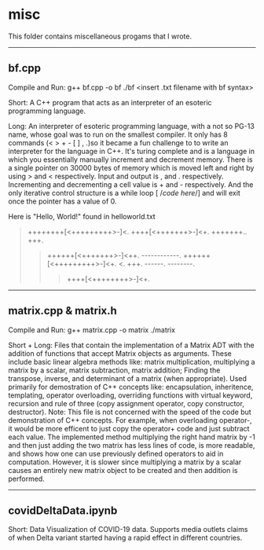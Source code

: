 misc
=============================================

This folder contains miscellaneous progams that I wrote.

-------------------------------------------
bf.cpp
-------------------------------------------
Compile and Run:
g++ bf.cpp -o bf
./bf <insert .txt filename with bf syntax>

Short: A C++ program that acts as an interpreter of an esoteric programming language.

Long: An interpreter of esoteric programming language, with a not so PG-13 name, whose goal was to run on the 
smallest compiler. It only has 8 commands (< > + - [ ] , .)so it became a fun challenge to to write an 
interpreter for the language in C++. It's turing complete and is a language in which you essentially manually 
increment and decrement memory. There is a single pointer on 30000 bytes of memory which is moved left and right 
by using > and < respectively. Input and output is , and . respectively. Incrementing and decrementing a cell 
value is + and - respectively. And the only iterative control structure is a while loop [ /*code here*/] and will 
exit once the pointer has a value of 0.


Here is "Hello, World!" found in helloworld.txt
>++++++++[<+++++++++>-]<.
>++++[<+++++++>-]<+.
+++++++..
+++.
>>++++++[<+++++++>-]<++.
------------.
>++++++[<+++++++++>-]<+.
<.
+++.
------.
--------.
>>>++++[<++++++++>-]<+.


-------------------------------------------
matrix.cpp & matrix.h
-------------------------------------------
Compile and Run:
g++ matrix.cpp -o matrix
./matrix

Short + Long: Files that contain the implementation of a Matrix ADT with the addition of functions that accept 
Matrix objects as arguments. These include basic linear algebra methods like: matrix multiplication, multiplying 
a matrix by a scalar, matrix subtraction, matrix addition; Finding the transpose, inverse, and determinant of a 
matrix (when appropriate). 
Used primarily for demostration of C++ concepts like: encapsulation, inheritence, templating, operator 
overloading, overriding functions with virtual keyword, recursion and rule of three (copy assignment operator, 
copy constructor, destructor).
Note: This file is not concerned with the speed of the code but demonstration of C++ concepts. For example, when 
overloading operator-, it would be more efficent to just copy the operator+ code and just subtract
each value. The implemented method multiplying the right hand matrix by -1 and then just adding the two matrix 
has less lines of code, is more readable, and shows how one can use previously defined operators to aid in 
computation. However, it is slower since multiplying a matrix by a scalar causes an entirely new matrix object to 
be created and then addition is performed. 


-------------------------------------------
covidDeltaData.ipynb
-------------------------------------------

Short: Data Visualization of COVID-19 data. Supports media outlets claims of when Delta variant started having a rapid effect in different countries.

